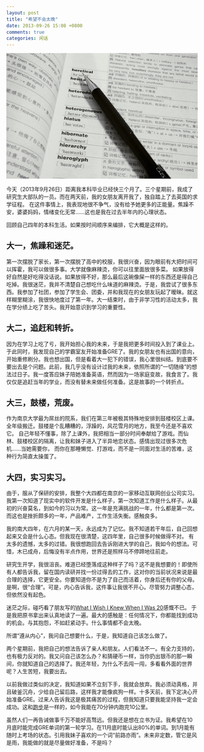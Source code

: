 ```yaml
---
layout: post
title: "希望不会太晚"
date: 2013-09-26 15:08 +0800
comments: true
categories: 闲话
---
```


![](/images/2013-09-vocabularies.jpg)

今天（2013年9月26日）距离我本科毕业已经快三个月了。三个星期前，我成了研究生大部队的一员。而在两天前，我的女朋友离开我了，独自踏上了去英国的求学征程。
在这件事情上，我表现地很不争气，没有给予她更多的正能量。焦躁不安，婆婆妈妈，情绪变化无常……这也是我在过去半年内的心理状态。

<!-- more -->

回顾自己四年的本科生活。如果按时间顺序来编排，它大概是这样的。

## 大一，焦躁和迷茫。

第一次摆脱了家长，第一次摆脱了高中的校服，我很兴奋，因为眼前有大把时间可以挥霍，我可以做很多事。大学就像麻辣烫，你可以往里面放很多菜。
如果放得好自然是好吃得没话说。如果放得不好，那么最后这碗像屎一样的东西还是得自己吃掉。我很迷茫，我并不清楚自己想吃什么味道的麻辣烫。于是，我尝试了很多东西。我参加了社团，参加了学生会、团委，并和我现在的女朋友玩起了暧昧。就这样糊里糊涂，我很快地度过了第一年。大一结束时，由于非学习性的活动太多，我在学分绩上吃了苦头。我开始意识到学习的重要性。

## 大二，追赶和转折。

因为在学习上吃了亏，我开始担心我的未来，于是我把更多时间投入到了课业上。于此同时，我发现自己的学霸室友开始准备GRE了。我的女朋友也有出国的意向，开始重修刷分。我也想出国，但是看着大一犯下的错误，我心里很纠结。到底要不要出去是个问题。此前，我几乎没有设计过我的未来，依照所谓的“一切随缘”的想法过日子。我一度答应妹子陪她准备英语，然而因为一场家庭变故，我食言了。我仅仅是追赶当年的学业，而没有替未来做任何准备。这是故事的一个转折点。

## 大三，鼓楼，荒废。

作为南京大学最为屌丝的院系，我们在第三年被极其特殊地安排到鼓楼校区上课。全年级搬迁。鼓楼是个乱糟糟的，浮躁的，风花雪月的地方，我至今还是不喜欢它。
自己年轻不懂事，除了上课外，我把相当一部分时间奉献给了游戏。而仙林、鼓楼校区的隔离，让我和妹子进入了半异地恋状态。感情出现过很多次危机……当她需要你，
而你在那睡懒觉、打游戏，而不是一同面对生活的苦难，这种行为简直太操蛋了。

## 大四，实习实习。

由于，服从了保研的安排，我整个大四都在南京的一家移动互联网创业公司实习。我第一次知道了现实中的软件开发是什么样子，第一次知道工作是什么样子。从最初的兴奋莫名，到如今的习以为常。这一年是充满挑战的一年，什么都是第一次。而这也是挫折颇多的一年，产品难产，工作生活失衡。感触良多。

我的南大四年，在六月的某一天，永远成为了记忆。我不知道若干年后，自己回想起来又会是什么心态。但我现在很清楚，这四年里，自己很多时候做得不对。
有太多的遗憾，太多的过错。我很想跑回去告诉刚进大学的自己，我如今的想法。可惜，木已成舟，后悔没有半点作用，世界还是照样马不停蹄地往前走。

研究生开学，我很沮丧。难道已经堕落成这种样子了吗？这不是我想要的！即使所有人都告诉我，留在国内读研并找一份过得去的工作，这对你的当前状况来说是最合理的选择，它更安全。你要知道你不是为了自己而活着，你身后还有你的父母。是啊，很“合理”。可是，内心告诉我，这件事让我很不开心。尽管努力调整心态，但依然没有起色。

迷茫之际，碰巧看了朋友写的[What I Wish I Knew When I Was 20](http://hackab.it/2013/08/what-i-wish-i-knew-when-i-was-20/)感慨不已。
于是我把原书拿出来认真地读了一遍。最大的感触是：任何情况下，你都能找到成功的机会。与其抱怨，不如赶紧动手。什么事情都不会太晚。

所谓“遵从内心”，我问自己想要什么，于是，我知道自己该怎么做了。

两个星期前，我把自己的想法告诉了亲人和朋友。人们看法不一。有全力支持的，也有极力反对的。我又问自己该怎么办？和猜硬币一样，当你扔出银币的那一瞬间，你就知道自己的选择了。我还年轻，为什么不去闯一闯，多看看外面的世界呢？人生苦短，我要出去。

以前我做过类似的决定，我知道如果不立刻下手，我就会放弃。我必须动真格，并且破釜沉舟，少给自己留后路，这样我才能像疯狗一样。十多天前，我下定决心开始准备GRE。过来人告诉我这是极其痛苦的过程，但我知道只要我能坚持我一定会成功。这和[跑步](http://blog.xianqu.org/2013/07/run-forrest-run/)是一样的，如今我能在70分钟内跑完10公里。

虽然人们一再告诫做事千万不能好高骛远。但我还是想在立书为证。我希望在10月底时能完成GRE单词的第一轮学习。在11月底时能认出80%的单词。到1月能有随时上考场的状态。引用我妹子喜欢的一个词“前路亦雨”。未来非定数，管它是风是雨，我能做的就是尽量做好准备，不是吗？
